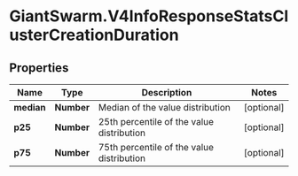# GiantSwarm.V4InfoResponseStatsClusterCreationDuration

## Properties

Name | Type | Description | Notes
------------ | ------------- | ------------- | -------------
**median** | **Number** | Median of the value distribution | [optional] 
**p25** | **Number** | 25th percentile of the value distribution | [optional] 
**p75** | **Number** | 75th percentile of the value distribution | [optional] 


